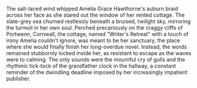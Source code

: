 The salt-laced wind whipped Amelia Grace Hawthorne's auburn braid across her face as she stared out the window of her rented cottage.  The slate-grey sea churned restlessly beneath a bruised, twilight sky, mirroring the turmoil in her own soul.  Perched precariously on the craggy cliffs of Portwenn, Cornwall, the cottage, named "Writer's Retreat" with a touch of irony Amelia couldn't ignore, was meant to be her sanctuary, the place where she would finally finish her long-overdue novel.  Instead, the words remained stubbornly locked inside her, as resistant to escape as the waves were to calming.  The only sounds were the mournful cry of gulls and the rhythmic tick-tock of the grandfather clock in the hallway, a constant reminder of the dwindling deadline imposed by her increasingly impatient publisher.
